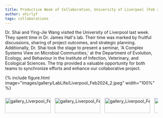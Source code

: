 ```yaml
---
title: Productive Week of Collaboration, University of Liverpool (Feb 20th - Feb 24th)
author: shirlyf
tags: collaborations
---
```


Dr. Shai and Ying-Jie Wang visited the University of Liverpool last week.
They spent time in Dr. James Hall's lab. Their time was marked by fruitful discussions, sharing of project outcomes, and strategic planning. 
Additionally, Dr. Shai took the stage to present a seminar, 'A Complex Systems View on Microbial Communities,' at the Department of Evolution, Ecology, and Behaviour in the Institute of Infection, Veterinary, and Ecological Sciences.
The trip provided a valuable opportunity for both teams to synchronize efforts and enhance our collaborative project.

{%
  include figure.html
  image="images/gallery/LabLife/Liverpool_Feb2024_2.jpeg"
  width="100%"
%}

<div class="scrollable-gallery">
    <div class="thumbnails">
        
<!-- Repeat this block for each image in the set -->

<a href="https://ecomplab.com/images/gallery/LabLife/Liverpool_Feb2024_1.jpeg" data-lightbox="gallery_Liverpool_Feb2024" data-title="Liverpool_Feb2024 - 1">
        <img src="https://ecomplab.com/images/gallery/LabLife/Liverpool_Feb2024_1.jpeg" alt="gallery_Liverpool_Feb2024" style="width:100%;max-width:150px">
</a>
<a href="https://ecomplab.com/images/gallery/LabLife/Liverpool_Feb2024_4.jpeg" data-lightbox="gallery_Liverpool_Feb2024" data-title="Liverpool_Feb2024 - 2">
        <img src="https://ecomplab.com/images/gallery/LabLife/Liverpool_Feb2024_4.jpeg" alt="gallery_Liverpool_Feb2024" style="width:100%;max-width:150px">
</a>
<a href="https://ecomplab.com/images/gallery/LabLife/Liverpool_Feb2024_3.jpeg" data-lightbox="gallery_Liverpool_Feb2024" data-title="Liverpool_Feb2024 - 3">
        <img src="https://ecomplab.com/images/gallery/LabLife/Liverpool_Feb2024_3.jpeg" alt="gallery_Liverpool_Feb2024" style="width:100%;max-width:150px">
</a>
<a href="https://ecomplab.com/images/gallery/LabLife/Liverpool_Feb2024_5.jpeg" data-lightbox="gallery_Liverpool_Feb2024" data-title="Liverpool_Feb2024 - 4">
        <img src="https://ecomplab.com/images/gallery/LabLife/Liverpool_Feb2024_5.jpeg" alt="gallery_Liverpool_Feb2024" style="width:100%;max-width:150px">
</a>
    </div>
</div>


<!-- Lightbox2 JS and CSS -->
<link href="https://cdnjs.cloudflare.com/ajax/libs/lightbox2/2.11.3/css/lightbox.min.css" rel="stylesheet">
<script src="https://cdnjs.cloudflare.com/ajax/libs/lightbox2/2.11.3/js/lightbox-plus-jquery.min.js"></script>



<!-- Additional CSS for Scrollable Gallery -->
<style>
    .scrollable-gallery {
        overflow-x: auto;
        white-space: nowrap;
        padding: 10px 0;
    }

    .thumbnails a {
        display: inline-block;
        margin-right: 10px;
    }

    .thumbnails img {
        width: 50px;
        height: 50px; /* Adjust the height as needed */
        vertical-align: middle;
    }
</style>

